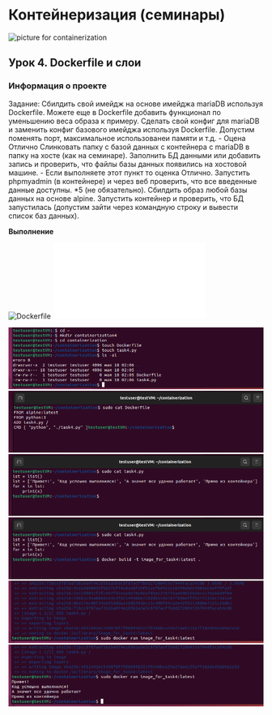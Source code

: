 ﻿# Контейнеризация (семинары)


![picture for containerization](containerization.jpg)

## Урок 4. Dockerfile и слои

### **Информация о проекте**

Задание: Сбилдить свой имейдж на основе имейджа mariaDB используя Dockerfile. Можете еще в Dockerfile добавить функционал по уменьшению веса образа к примеру.
Сделать свой конфиг для mariaDB и заменить конфиг базового имейджа используя Dockerfile. Допустим поменять порт, максимальное использованеи памяти и т.д. - Оцена Отлично
Слинковать папку с базой данных с контейнера с mariaDB в папку на хосте (как на семинаре). Заполнить БД данными или добавить запись и проверить, что файлы базы данных появились на хостовой машине. - Если выполняете этот пункт то оценка Отлично.
Запустить phpmyadmin (в контейнере) и через веб проверить, что все введенные данные доступны.
*5 (не обязательно). Сбилдить образ любой базы данных на основе alpine. Запустить контейнер и проверить, что БД запустилась (допустим зайти через командную строку и вывести список баз данных).




**Выполнение**

![Dockerfile](Dockerfile)
![python-file](task4.py)

![command for linux containerization](source/02-08-35.png?raw=true)
![command for linux containerization](source/02-09-34.png?raw=true)
![command for linux containerization](source/02-10-00.png?raw=true)
![command for linux containerization](source/02-10-58.png?raw=true)
![command for linux containerization](source/02-12-45.png?raw=true)
![command for linux containerization](source/02-12-54.png?raw=true)


